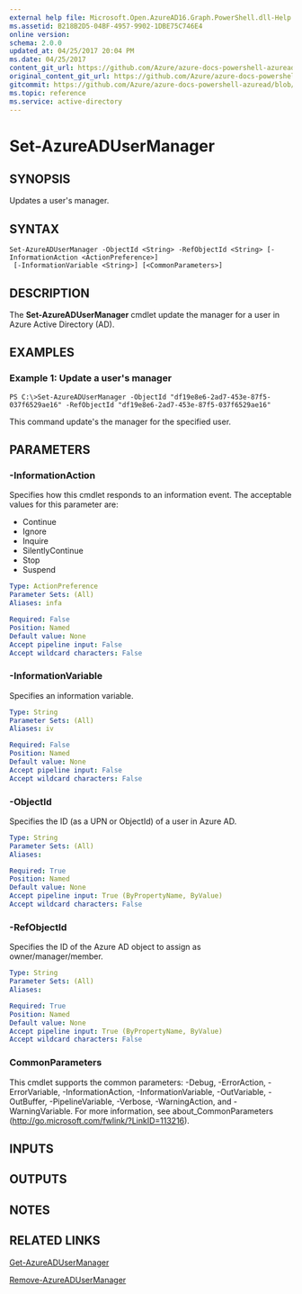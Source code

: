 ```yaml
---
external help file: Microsoft.Open.AzureAD16.Graph.PowerShell.dll-Help.xml
ms.assetid: B218B2D5-04BF-4957-9902-1DBE75C746E4
online version:
schema: 2.0.0
updated_at: 04/25/2017 20:04 PM
ms.date: 04/25/2017
content_git_url: https://github.com/Azure/azure-docs-powershell-azuread/blob/master/Azure%20AD%20Cmdlets/AzureAD/v2preview/Set-AzureADUserManager.md
original_content_git_url: https://github.com/Azure/azure-docs-powershell-azuread/blob/master/Azure%20AD%20Cmdlets/AzureAD/v2preview/Set-AzureADUserManager.md
gitcommit: https://github.com/Azure/azure-docs-powershell-azuread/blob/c5cc449ee6e2b805fc85a9e05130b06b10899f67
ms.topic: reference
ms.service: active-directory
---
```


# Set-AzureADUserManager

## SYNOPSIS
Updates a user's manager.

## SYNTAX

```
Set-AzureADUserManager -ObjectId <String> -RefObjectId <String> [-InformationAction <ActionPreference>]
 [-InformationVariable <String>] [<CommonParameters>]
```

## DESCRIPTION
The **Set-AzureADUserManager** cmdlet update the manager for a user in Azure Active Directory (AD).

## EXAMPLES

### Example 1: Update a user's manager
```
PS C:\>Set-AzureADUserManager -ObjectId "df19e8e6-2ad7-453e-87f5-037f6529ae16" -RefObjectId "df19e8e6-2ad7-453e-87f5-037f6529ae16"
```

This command update's the manager for the specified user.

## PARAMETERS

### -InformationAction
Specifies how this cmdlet responds to an information event. The acceptable values for this parameter are:

- Continue
- Ignore
- Inquire
- SilentlyContinue
- Stop
- Suspend

```yaml
Type: ActionPreference
Parameter Sets: (All)
Aliases: infa

Required: False
Position: Named
Default value: None
Accept pipeline input: False
Accept wildcard characters: False
```

### -InformationVariable
Specifies an information variable.

```yaml
Type: String
Parameter Sets: (All)
Aliases: iv

Required: False
Position: Named
Default value: None
Accept pipeline input: False
Accept wildcard characters: False
```

### -ObjectId
Specifies the ID (as a UPN or ObjectId) of a user in Azure AD. 

```yaml
Type: String
Parameter Sets: (All)
Aliases: 

Required: True
Position: Named
Default value: None
Accept pipeline input: True (ByPropertyName, ByValue)
Accept wildcard characters: False
```

### -RefObjectId
Specifies the ID of the Azure AD object to assign as owner/manager/member.

```yaml
Type: String
Parameter Sets: (All)
Aliases: 

Required: True
Position: Named
Default value: None
Accept pipeline input: True (ByPropertyName, ByValue)
Accept wildcard characters: False
```

### CommonParameters
This cmdlet supports the common parameters: -Debug, -ErrorAction, -ErrorVariable, -InformationAction, -InformationVariable, -OutVariable, -OutBuffer, -PipelineVariable, -Verbose, -WarningAction, and -WarningVariable. For more information, see about_CommonParameters (http://go.microsoft.com/fwlink/?LinkID=113216).

## INPUTS

## OUTPUTS

## NOTES

## RELATED LINKS

[Get-AzureADUserManager](./Get-AzureADUserManager.md)

[Remove-AzureADUserManager](./Remove-AzureADUserManager.md)

